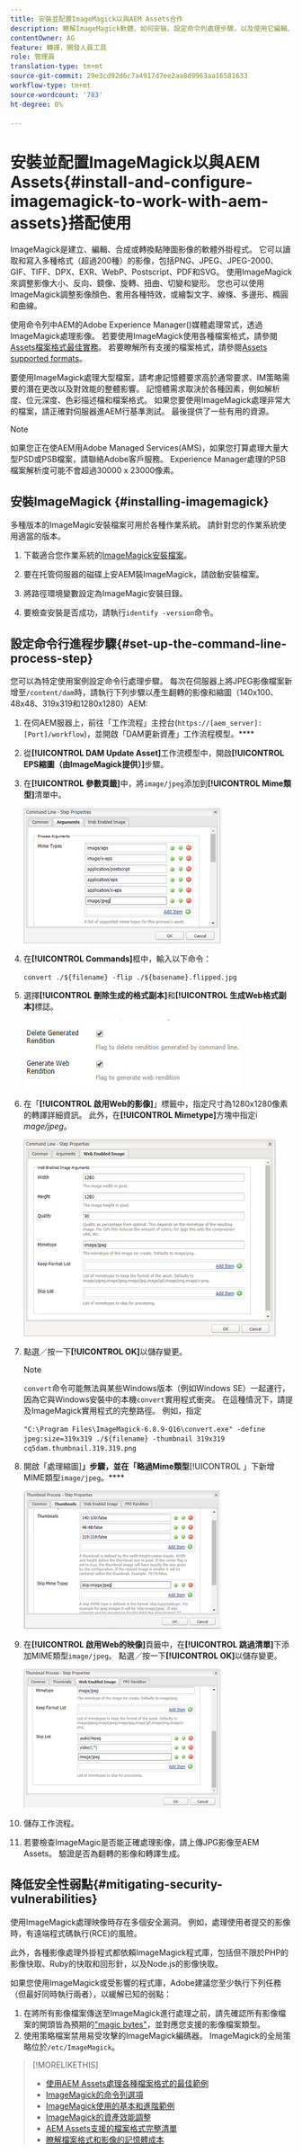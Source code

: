 ```yaml
---
title: 安裝並配置ImageMagick以與AEM Assets合作
description: 瞭解ImageMagick軟體、如何安裝、設定命令列處理步驟，以及使用它編輯、合成和產生影像縮圖。
contentOwner: AG
feature: 轉譯，開發人員工具
role: 管理員
translation-type: tm+mt
source-git-commit: 29e3cd92d6c7a4917d7ee2aa8d9963aa16581633
workflow-type: tm+mt
source-wordcount: '783'
ht-degree: 0%

---
```



# 安裝並配置ImageMagick以與AEM Assets{#install-and-configure-imagemagick-to-work-with-aem-assets}搭配使用

ImageMagick是建立、編輯、合成或轉換點陣圖影像的軟體外掛程式。 它可以讀取和寫入多種格式（超過200種）的影像，包括PNG、JPEG、JPEG-2000、GIF、TIFF、DPX、EXR、WebP、Postscript、PDF和SVG。 使用ImageMagick來調整影像大小、反向、鏡像、旋轉、扭曲、切變和變形。 您也可以使用ImageMagick調整影像顏色、套用各種特效，或繪製文字、線條、多邊形、橢圓和曲線。

使用命令列中AEM的Adobe Experience Manager()媒體處理常式，透過ImageMagick處理影像。 若要使用ImageMagick使用各種檔案格式，請參閱[Assets檔案格式最佳實務](assets-file-format-best-practices.md)。 若要瞭解所有支援的檔案格式，請參閱[Assets supported formats](assets-formats.md)。

要使用ImageMagick處理大型檔案，請考慮記憶體要求高於通常要求、IM策略需要的潛在更改以及對效能的整體影響。 記憶體需求取決於各種因素，例如解析度、位元深度、色彩描述檔和檔案格式。 如果您要使用ImageMagick處理非常大的檔案，請正確對伺服器進AEM行基準測試。 最後提供了一些有用的資源。

>[!NOTE]
>
>如果您正在使AEM用Adobe Managed Services(AMS)，如果您打算處理大量大型PSD或PSB檔案，請聯絡Adobe客戶服務。 Experience Manager處理的PSB檔案解析度可能不會超過30000 x 23000像素。

## 安裝ImageMagick {#installing-imagemagick}

多種版本的ImageMagic安裝檔案可用於各種作業系統。 請針對您的作業系統使用適當的版本。

1. 下載適合您作業系統的[ImageMagick安裝檔案](https://www.imagemagick.org/script/download.php)。
1. 要在托管伺服器的磁碟上安AEM裝ImageMagick，請啟動安裝檔案。

1. 將路徑環境變數設定為ImageMagic安裝目錄。
1. 要檢查安裝是否成功，請執行`identify -version`命令。

## 設定命令行進程步驟{#set-up-the-command-line-process-step}

您可以為特定使用案例設定命令行處理步驟。 每次在伺服器上將JPEG影像檔案新增至`/content/dam`時，請執行下列步驟以產生翻轉的影像和縮圖（140x100、48x48、319x319和1280x1280）AEM:

1. 在伺AEM服器上，前往「工作流程」主控台(`https://[aem_server]:[Port]/workflow`)，並開啟「DAM更新資產」工作流程模型。****
1. 從&#x200B;**[!UICONTROL DAM Update Asset]**&#x200B;工作流模型中，開啟&#x200B;**[!UICONTROL EPS縮圖（由ImageMagick提供）]**&#x200B;步驟。
1. 在&#x200B;**[!UICONTROL 參數頁籤]**&#x200B;中，將`image/jpeg`添加到&#x200B;**[!UICONTROL Mime類型]**&#x200B;清單中。

   ![mime_types_jpeg](assets/mime_types_jpeg.png)

1. 在&#x200B;**[!UICONTROL Commands]**&#x200B;框中，輸入以下命令：

   `convert ./${filename} -flip ./${basename}.flipped.jpg`

1. 選擇&#x200B;**[!UICONTROL 刪除生成的格式副本]**&#x200B;和&#x200B;**[!UICONTROL 生成Web格式副本]**&#x200B;標誌。

   ![select_flags](assets/select_flags.png)

1. 在「**[!UICONTROL 啟用Web的影像]**」標籤中，指定尺寸為1280x1280像素的轉譯詳細資訊。 此外，在&#x200B;**[!UICONTROL Mimetype]**&#x200B;方塊中指定i *mage/jpeg*。

   ![web_enabled_image](assets/web_enabled_image.png)

1. 點選／按一下&#x200B;**[!UICONTROL OK]**&#x200B;以儲存變更。

   >[!NOTE]
   >
   >`convert`命令可能無法與某些Windows版本（例如Windows SE）一起運行，因為它與Windows安裝中的本機`convert`實用程式衝突。 在這種情況下，請提及ImageMagick實用程式的完整路徑。 例如，指定
   >
   >`"C:\Program Files\ImageMagick-6.8.9-Q16\convert.exe" -define jpeg:size=319x319 ./${filename} -thumbnail 319x319 cq5dam.thumbnail.319.319.png`

1. 開啟「處理縮圖&#x200B;]**」步驟，並在「略過Mime類型**[!UICONTROL 」下新增MIME類型`image/jpeg`。****

   ![skip_mime_types](assets/skip_mime_types.png)

1. 在&#x200B;**[!UICONTROL 啟用Web的映像]**&#x200B;頁籤中，在&#x200B;**[!UICONTROL 跳過清單]**&#x200B;下添加MIME類型`image/jpeg`。 點選／按一下&#x200B;**[!UICONTROL OK]**&#x200B;以儲存變更。

   ![web_enabled](assets/web_enabled.png)

1. 儲存工作流程。
1. 若要檢查ImageMagic是否能正確處理影像，請上傳JPG影像至AEM Assets。 驗證是否為翻轉的影像和轉譯生成。

## 降低安全性弱點{#mitigating-security-vulnerabilities}

使用ImageMagick處理映像時存在多個安全漏洞。 例如，處理使用者提交的影像時，有遠端程式碼執行(RCE)的風險。

此外，各種影像處理外掛程式都依賴ImageMagick程式庫，包括但不限於PHP的影像快取、Ruby的快取和回形針，以及Node.js的影像快取。

如果您使用ImageMagick或受影響的程式庫，Adobe建議您至少執行下列任務（但最好同時執行兩者），以緩解已知的弱點：

1. 在將所有影像檔案傳送至ImageMagick進行處理之前，請先確認所有影像檔案的開頭皆為預期的[&quot;magic bytes&quot;](https://en.wikipedia.org/wiki/List_of_file_signatures)，並對應您支援的影像檔案類型。
1. 使用策略檔案禁用易受攻擊的ImageMagick編碼器。 ImageMagick的全局策略位於`/etc/ImageMagick`。

>[!MORELIKETHIS]
>
>* [使用AEM Assets處理各種檔案格式的最佳範例](assets-file-format-best-practices.md)
>* [ImageMagick的命令列選項](https://www.imagemagick.org/script/command-line-options.php)
>* [ImageMagick使用的基本和進階範例](https://www.imagemagick.org/Usage/)
>* [ImageMagick的資產效能調整](performance-tuning-guidelines.md)
>* [AEM Assets支援的檔案格式完整清單](assets-formats.md)
>* [瞭解檔案格式和影像的記憶體成本](https://www.scantips.com/basics1d.html)

